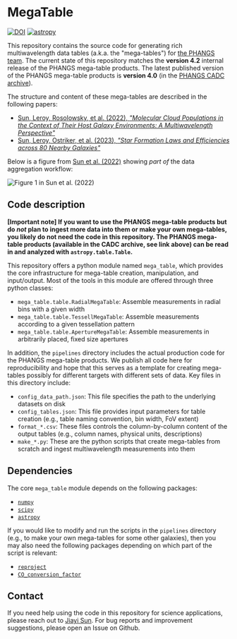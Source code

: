 # MegaTable

[![DOI](https://zenodo.org/badge/DOI/10.5281/zenodo.6584841.svg)](https://doi.org/10.5281/zenodo.6584841)
[![astropy](http://img.shields.io/badge/powered%20by-AstroPy-orange.svg?style=flat)](http://www.astropy.org/)

This repository contains the source code for generating rich multiwavelength data tables (a.k.a. the "mega-tables") for [the PHANGS team](https://sites.google.com/view/phangs/home). The current state of this repository matches the **version 4.2** internal release of the PHANGS mega-table products. The latest published version of the PHANGS mega-table products is **version 4.0** (in the [PHANGS CADC archive](https://www.canfar.net/storage/vault/list/phangs/RELEASES/Sun_etal_2022)).

The structure and content of these mega-tables are described in the following papers:

+ [Sun, Leroy, Rosolowsky, et al. (2022), *"Molecular Cloud Populations in the Context of Their Host Galaxy Environments: A Multiwavelength Perspective"*](https://ui.adsabs.harvard.edu/abs/2022AJ....164...43S)
+ [Sun, Leroy, Ostriker, et al. (2023), *"Star Formation Laws and Efficiencies across 80 Nearby Galaxies"*](https://ui.adsabs.harvard.edu/abs/2023ApJ...945L..19S)

Below is a figure from [Sun et al. (2022)](https://ui.adsabs.harvard.edu/abs/2022AJ....164...43S) showing *part of* the data aggregation workflow:

![Figure 1 in Sun et al. (2022)](https://content.cld.iop.org/journals/1538-3881/164/2/43/revision1/ajac74bdf1_lr.jpg "Figure 1 in Sun et al. (2022)")

## Code description

**[Important note] If you want to use the PHANGS mega-table products but do *not* plan to ingest more data into them or make your own mega-tables, you likely do not need the code in this repository. The PHANGS mega-table products (available in the CADC archive, see link above) can be read in and analyzed with `astropy.table.Table`.**

This repository offers a python module named `mega_table`, which provides the core infrastructure for mega-table creation, manipulation, and input/output. Most of the tools in this module are offered through three python classes:
+ `mega_table.table.RadialMegaTable`: Assemble measurements in radial bins with a given width
+ `mega_table.table.TessellMegaTable`: Assemble measurements according to a given tessellation pattern
+ `mega_table.table.ApertureMegaTable`: Assemble measurements in arbitrarily placed, fixed size apertures

In addition, the `pipelines` directory includes the actual production code for the PHANGS mega-table products. We publish all code here for reproducibility and hope that this serves as a template for creating mega-tables possibly for different targets with different sets of data. Key files in this directory include:
+ `config_data_path.json`: This file specifies the path to the underlying datasets on disk
+ `config_tables.json`: This file provides input parameters for table creation (e.g., table naming convention, bin width, FoV extent)
+ `format_*.csv`: These files controls the column-by-column content of the output tables (e.g., column names, physical units, descriptions)
+ `make_*.py`: These are the python scripts that create mega-tables from scratch and ingest multiwavelength measurements into them

## Dependencies

The core `mega_table` module depends on the following packages:
+ [`numpy`](https://numpy.org/)
+ [`scipy`](https://scipy.org/)
+ [`astropy`](https://www.astropy.org/)

If you would like to modify and run the scripts in the `pipelines` directory (e.g., to make your own mega-tables for some other galaxies), then you may also need the following packages depending on which part of the script is relevant:
+ [`reproject`](https://reproject.readthedocs.io/en/stable/index.html)
+ [`CO_conversion_factor`](https://github.com/astrojysun/COConversionFactor)

## Contact

If you need help using the code in this repository for science applications, please reach out to [Jiayi Sun](https://github.com/astrojysun). For bug reports and improvement suggestions, please open an Issue on Github.
